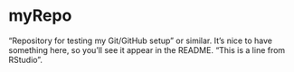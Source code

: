 # myRepo
“Repository for testing my Git/GitHub setup” or similar. It’s nice to have something here, so you’ll see it appear in the README.
“This is a line from RStudio”.
